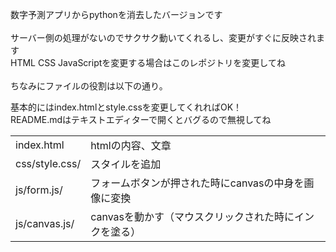 数字予測アプリからpythonを消去したバージョンです<br><br>
サーバー側の処理がないのでサクサク動いてくれるし、変更がすぐに反映されます<br>
HTML CSS JavaScriptを変更する場合はこのレポジトリを変更してね<br><br>
ちなみにファイルの役割は以下の通り。<br>
<table>
  <tr>
    <td>index.html</td>
    <td>htmlの内容、文章</td>
  </tr>
  <tr>
    <td>css/style.css/</td>
    <td>スタイルを追加</td>
  </tr>
  <tr>
    <td>js/form.js/</td>
    <td>フォームボタンが押された時にcanvasの中身を画像に変換</td>
  </tr>
  <tr>
    <td>js/canvas.js/</td>
    <td>canvasを動かす（マウスクリックされた時にインクを塗る）</td>
   <tr>
基本的にはindex.htmlとstyle.cssを変更してくれればOK！<br>
README.mdはテキストエディターで開くとバグるので無視してね
</table>
